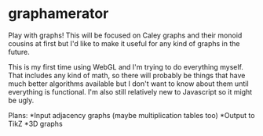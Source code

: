 # graphamerator

Play with graphs!  This will be focused on Caley graphs and their monoid cousins at first but I'd like to make it useful for any kind of graphs in the future.

This is my first time using WebGL and I'm trying to do everything myself.  That includes any kind of math, so there will probably be things that have much better algorithms available but I don't want to know about them until everything is functional.  I'm also still relatively new to Javascript so it might be ugly.

Plans:
*Input adjacency graphs (maybe multiplication tables too)
*Output to TikZ
*3D graphs
